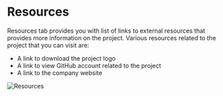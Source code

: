 # Resources

Resources tab provides you with list of links to external resources that provides more information on the project. Various resources related to the project that you can visit are:

* A link to download the project logo 
* A link to view GitHub account related to the project 
* A link to the company website

![Resources](https://files.gitbook.com/v0/b/gitbook-28427.appspot.com/o/assets%2F-MgAESFs0H7zYsmTgcOZ%2F-Mi71jFsCUdT2QzQX3V8%2F-Mi72fTtb4ycohs-KfYA%2FResources%20.png?alt=media\&token=8ea49b4a-78b9-40f3-a3b3-fffb49618901)

